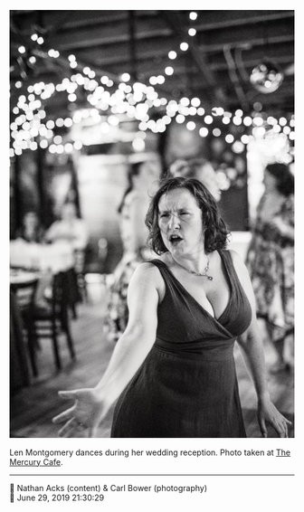 ![Len Montgomery dances during her wedding reception](assets/f077eb441b7cbef6975893dcb38cd78e.webp)

Len Montgomery dances during her wedding reception. Photo taken at [The Mercury Cafe](http://mercurycafe.com/).

- - - -

<span aria-hidden="true">👥</span> Nathan Acks (content) & Carl Bower (photography)  
<span aria-hidden="true">📅</span> June 29, 2019 21:30:29
